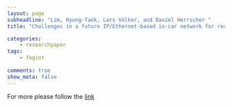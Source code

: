 ```yaml
---
layout: page
subheadline: "Lim, Hyung-Taek, Lars Völker, and Daniel Herrscher "
title: "Challenges in a future IP/Ethernet-based in-car network for real-time applications"

categories:
    - researchpaper  
tags:
    - fogiot
      
comments: true
show_meta: false
---
```




For more please follow the [link](http://dl.acm.org/citation.cfm?id=2024727)